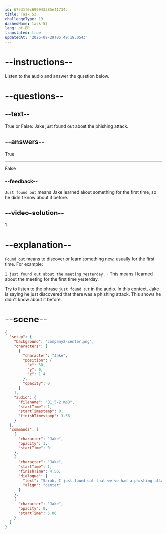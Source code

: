 ```yaml
---
id: 67531f0c699943385e41734c
title: Task 53
challengeType: 19
dashedName: task-53
lang: pt-BR
translated: true
updatedAt: '2025-09-29T05:49:18.054Z'
---
```

<!-- (Audio) Jake: Sarah, I just found out that we've had a phishing attack on our system. -->

# --instructions--

Listen to the audio and answer the question below.

# --questions--

## --text--

True or False: Jake just found out about the phishing attack.

## --answers--

True

---

False

### --feedback--

`Just found out` means Jake learned about something for the first time, so he didn't know about it before.

## --video-solution--

1

# --explanation--

`Found out` means to discover or learn something new, usually for the first time. For example: 

`I just found out about the meeting yesterday.` - This means I learned about the meeting for the first time yesterday.

Try to listen to the phrase `just found out` in the audio. In this context, Jake is saying he just discovered that there was a phishing attack. This shows he didn't know about it before. 

# --scene--

```json
{
  "setup": {
    "background": "company2-center.png",
    "characters": [
      {
        "character": "Jake",
        "position": {
          "x": 50,
          "y": 0,
          "z": 1.4
        },
        "opacity": 0
      }
    ],
    "audio": {
      "filename": "B1_5-2.mp3",
      "startTime": 1,
      "startTimestamp": 0,
      "finishTimestamp": 3.56
    }
  },
  "commands": [
    {
      "character": "Jake",
      "opacity": 1,
      "startTime": 0
    },
    {
      "character": "Jake",
      "startTime": 1,
      "finishTime": 4.56,
      "dialogue": {
        "text": "Sarah, I just found out that we've had a phishing attack on our system.",
        "align": "center"
      }
    },
    {
      "character": "Jake",
      "opacity": 0,
      "startTime": 5.06
    }
  ]
}
```

